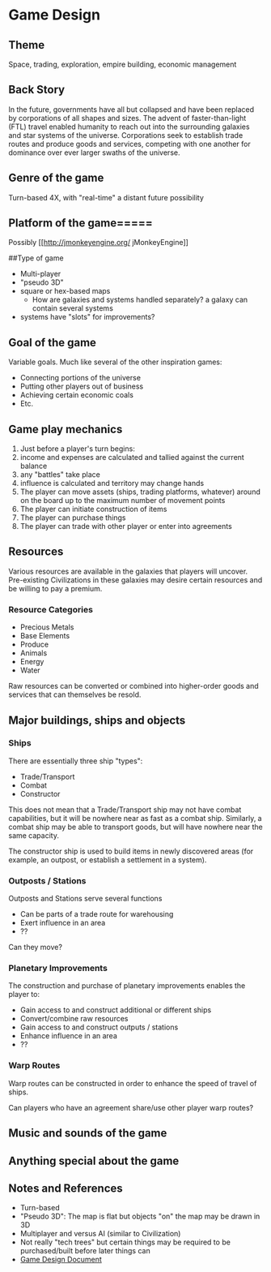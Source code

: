 # Game Design
## Theme
Space, trading, exploration, empire building, economic management

## Back Story
In the future, governments have all but collapsed and have been replaced by
corporations of all shapes and sizes. The advent of faster-than-light (FTL)
travel enabled humanity to reach out into the surrounding galaxies and star
systems of the universe. Corporations seek to establish trade routes and produce
goods and services, competing with one another for dominance over ever larger
swaths of the universe.

## Genre of the game
Turn-based 4X, with "real-time" a distant future possibility

## Platform of the game=====
Possibly [[http://jmonkeyengine.org/ jMonkeyEngine]]

##Type of game
* Multi-player 
* "pseudo 3D" 
* square or hex-based maps
  * How are galaxies and systems handled separately? a galaxy can contain
    several systems
* systems have "slots" for improvements?

## Goal of the game
Variable goals. Much like several of the other inspiration games:

* Connecting portions of the universe
* Putting other players out of business
* Achieving certain economic coals
* Etc.

## Game play mechanics
1) Just before a player's turn begins:
  1) income and expenses are calculated and tallied against the current balance
  1) any "battles" take place
  1) influence is calculated and territory may change hands
1) The player can move assets (ships, trading platforms, whatever) around on the board up to the maximum number of movement points
1) The player can initiate construction of items
1) The player can purchase things
1) The player can trade with other player or enter into agreements

## Resources
Various resources are available in the galaxies that players will uncover.
Pre-existing Civilizations in these galaxies may desire certain resources and be
willing to pay a premium.

### Resource Categories
* Precious Metals
* Base Elements
* Produce
* Animals
* Energy
* Water

Raw resources can be converted or combined into higher-order goods and services
that can themselves be resold.

## Major buildings, ships and objects

### Ships
There are essentially three ship "types":
* Trade/Transport
* Combat
* Constructor

This does not mean that a Trade/Transport ship may not have combat capabilities,
but it will be nowhere near as fast as a combat ship. Similarly, a combat ship
may be able to transport goods, but will have nowhere near the same capacity.

The constructor ship is used to build items in newly discovered areas (for
example, an outpost, or establish a settlement in a system).

### Outposts / Stations
Outposts and Stations serve several functions

* Can be parts of a trade route for warehousing
* Exert influence in an area
* ??

Can they move?

### Planetary Improvements
The construction and purchase of planetary improvements enables the player to:

* Gain access to and construct additional or different ships
* Convert/combine raw resources
* Gain access to and construct outputs / stations
* Enhance influence in an area
* ??
	
### Warp Routes
Warp routes can be constructed in order to enhance the speed of travel of ships.

Can players who have an agreement share/use other player warp routes?

## Music and sounds of the game

## Anything special about the game

## Notes and References
* Turn-based
* "Pseudo 3D": The map is flat but objects "on" the map may be drawn in 3D
* Multiplayer and versus AI (similar to Civilization)
* Not really "tech trees" but certain things may be required to be purchased/built before later things can
* [Game Design
    Document](http://www.make-video-games.com/video-game-design/game-design-document.htm)
